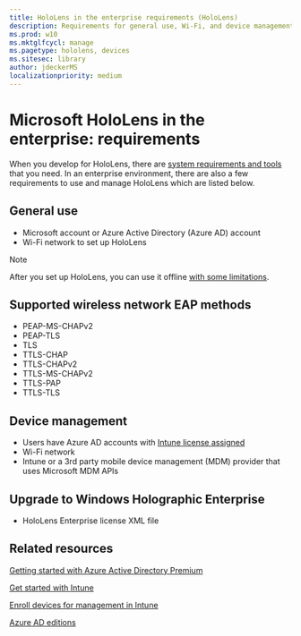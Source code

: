```yaml
---
title: HoloLens in the enterprise requirements (HoloLens)
description: Requirements for general use, Wi-Fi, and device management for HoloLens in the enterprise.
ms.prod: w10
ms.mktglfcycl: manage
ms.pagetype: hololens, devices
ms.sitesec: library
author: jdeckerMS
localizationpriority: medium
---
```


# Microsoft HoloLens in the enterprise: requirements

When you develop for HoloLens, there are [system requirements and tools](https://developer.microsoft.com/windows/holographic/install_the_tools) that you need. In an enterprise environment, there are also a few requirements to use and manage HoloLens which are listed below.

## General use
- Microsoft account or Azure Active Directory (Azure AD) account
- Wi-Fi network to set up HoloLens

>[!NOTE]
>After you set up HoloLens, you can use it offline [with some limitations](https://support.microsoft.com/help/12645/hololens-use-hololens-offline).


## Supported wireless network EAP methods 
- PEAP-MS-CHAPv2
- PEAP-TLS
- TLS 
- TTLS-CHAP
- TTLS-CHAPv2
- TTLS-MS-CHAPv2
- TTLS-PAP
- TTLS-TLS

## Device management 
   - Users have Azure AD accounts with [Intune license assigned](https://docs.microsoft.com/intune/get-started/start-with-a-paid-subscription-to-microsoft-intune-step-4)
   - Wi-Fi network
   - Intune or a 3rd party mobile device management (MDM) provider that uses Microsoft MDM APIs
   
## Upgrade to Windows Holographic Enterprise 
- HoloLens Enterprise license XML file





## Related resources

[Getting started with Azure Active Directory Premium](https://azure.microsoft.com/en-us/documentation/articles/active-directory-get-started-premium/)

[Get started with Intune](https://docs.microsoft.com/en-us/intune/understand-explore/get-started-with-a-30-day-trial-of-microsoft-intune)

[Enroll devices for management in Intune](https://docs.microsoft.com/en-us/intune/deploy-use/enroll-devices-in-microsoft-intune#supported-device-platforms)

[Azure AD editions](https://azure.microsoft.com/en-us/documentation/articles/active-directory-editions/)

